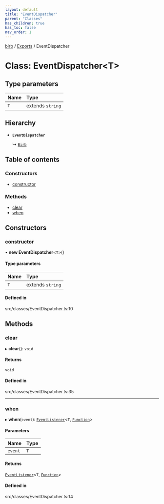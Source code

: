 ```yaml
---
layout: default
title: "EventDispatcher"
parent: "Classes"
has_children: true
has_toc: false
nav_order: 1
---
```


[birb](README.md) / [Exports](modules.md) / EventDispatcher

# Class: EventDispatcher<T\>

## Type parameters

| Name | Type |
| :------ | :------ |
| `T` | extends `string` |

## Hierarchy

- **`EventDispatcher`**

  ↳ [`Birb`](Birb.md)

## Table of contents

### Constructors

- [constructor](EventDispatcher.md#constructor)

### Methods

- [clear](EventDispatcher.md#clear)
- [when](EventDispatcher.md#when)

## Constructors

### constructor

• **new EventDispatcher**<`T`\>()

#### Type parameters

| Name | Type |
| :------ | :------ |
| `T` | extends `string` |

#### Defined in

src/classes/EventDispatcher.ts:10

## Methods

### clear

▸ **clear**(): `void`

#### Returns

`void`

#### Defined in

src/classes/EventDispatcher.ts:35

___

### when

▸ **when**(`event`): [`EventListener`](EventListener.md)<`T`, [`Function`]( https://developer.mozilla.org/en-US/docs/Web/JavaScript/Reference/Global_Objects/Function )\>

#### Parameters

| Name | Type |
| :------ | :------ |
| `event` | `T` |

#### Returns

[`EventListener`](EventListener.md)<`T`, [`Function`]( https://developer.mozilla.org/en-US/docs/Web/JavaScript/Reference/Global_Objects/Function )\>

#### Defined in

src/classes/EventDispatcher.ts:14
